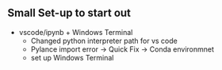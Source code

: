 ## Small Set-up to start out
- vscode/ipynb + Windows Terminal
    - Changed python interpreter path for vs code
    - Pylance import error -> Quick Fix -> Conda environmnet
    - set up Windows Terminal